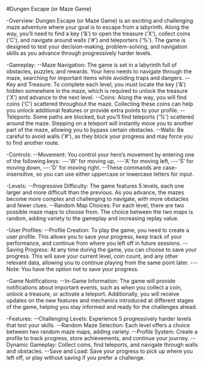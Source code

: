 #Dungen Escape (or Maze Game)

-Overview:
Dungen Escape (or Maze Game) is an exciting and challenging maze adventure where your goal is to escape from a labyrinth. Along the way, you’ll need to find a key ('&') to open the treasure ('X'), collect coins ('C'), and navigate around walls ('#') and teleporters ('%'). The game is designed to test your decision-making, problem-solving, and navigation skills as you advance through progressively harder levels.

-Gameplay:
--Maze Navigation: The game is set in a labyrinth full of obstacles, puzzles, and rewards. Your hero needs to navigate through the maze, searching for important items while avoiding traps and dangers.
--Key and Treasure: To complete each level, you must locate the key ('&') hidden somewhere in the maze, which is required to unlock the treasure ('X') and advance to the next level.
--Coins: Along the way, you will find coins ('C') scattered throughout the maze. Collecting these coins can help you unlock additional features or provide extra points to your profile.
--Teleports: Some paths are blocked, but you'll find teleports ('%') scattered around the maze. Stepping on a teleport will instantly move you to another part of the maze, allowing you to bypass certain obstacles.
--Walls: Be careful to avoid walls ('#'), as they block your progress and may force you to find another route.

-Controls:
--Movement: You control your hero’s movement by entering one of the following keys:
---'W' for moving up,
---'A' for moving left,
---'S' for moving down,
---'D' for moving right.
--These commands are case-insensitive, so you can use either uppercase or lowercase letters for input.

-Levels:
--Progressive Difficulty: The game features 5 levels, each one larger and more difficult than the previous. As you advance, the mazes become more complex and challenging to navigate, with more obstacles and fewer clues.
--Random Map Choices: For each level, there are two possible maze maps to choose from. The choice between the two maps is random, adding variety to the gameplay and increasing replay value.

-User Profiles:
--Profile Creation: To play the game, you need to create a user profile. This allows you to save your progress, keep track of your performance, and continue from where you left off in future sessions.
--Saving Progress: At any time during the game, you can choose to save your progress. This will save your current level, coin count, and any other relevant data, allowing you to continue playing from the same point later.
---Note: You have the option not to save your progress.

-Game Notifications:
--In-Game Information: The game will provide notifications about important events, such as when you collect a coin, unlock a treasure, or activate a teleport. Additionally, you will receive updates on the new features and mechanics introduced at different stages of the game, helping you stay informed and ready for the challenges ahead.

-Features:
--Challenging Levels: Experience 5 progressively harder levels that test your skills.
--Random Maze Selection: Each level offers a choice between two random maze maps, adding variety.
--Profile System: Create a profile to track progress, store achievements, and continue your journey.
--Dynamic Gameplay: Collect coins, find teleports, and navigate through walls and obstacles.
--Save and Load: Save your progress to pick up where you left off, or play without saving if you prefer a challenge.
